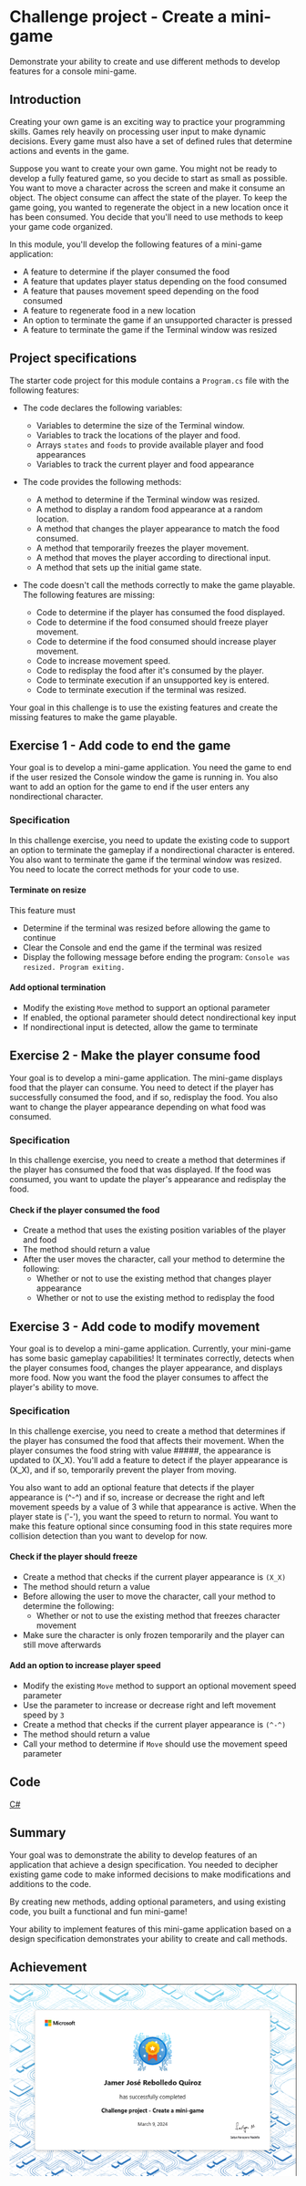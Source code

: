 # Challenge project - Create a mini-game

Demonstrate your ability to create and use different methods to develop features
for a console mini-game.

## Introduction

Creating your own game is an exciting way to practice your programming skills.
Games rely heavily on processing user input to make dynamic decisions. Every
game must also have a set of defined rules that determine actions and events in
the game.

Suppose you want to create your own game. You might not be ready to develop a
fully featured game, so you decide to start as small as possible. You want to
move a character across the screen and make it consume an object. The object
consume can affect the state of the player. To keep the game going, you wanted
to regenerate the object in a new location once it has been consumed. You decide
that you'll need to use methods to keep your game code organized.

In this module, you'll develop the following features of a mini-game
application:

- A feature to determine if the player consumed the food
- A feature that updates player status depending on the food consumed
- A feature that pauses movement speed depending on the food consumed
- A feature to regenerate food in a new location
- An option to terminate the game if an unsupported character is pressed
- A feature to terminate the game if the Terminal window was resized

## Project specifications

The starter code project for this module contains a `Program.cs` file with the
following features:

- The code declares the following variables:
    - Variables to determine the size of the Terminal window.
    - Variables to track the locations of the player and food.
    - Arrays `states` and `foods` to provide available player and food
      appearances
    - Variables to track the current player and food appearance

- The code provides the following methods:
    - A method to determine if the Terminal window was resized.
    - A method to display a random food appearance at a random location.
    - A method that changes the player appearance to match the food consumed.
    - A method that temporarily freezes the player movement.
    - A method that moves the player according to directional input.
    - A method that sets up the initial game state.

- The code doesn't call the methods correctly to make the game playable. The
  following features are missing:
    - Code to determine if the player has consumed the food displayed.
    - Code to determine if the food consumed should freeze player movement.
    - Code to determine if the food consumed should increase player movement.
    - Code to increase movement speed.
    - Code to redisplay the food after it's consumed by the player.
    - Code to terminate execution if an unsupported key is entered.
    - Code to terminate execution if the terminal was resized.

Your goal in this challenge is to use the existing features and create the
missing features to make the game playable.

## Exercise 1 - Add code to end the game

Your goal is to develop a mini-game application. You need the game to end if the
user resized the Console window the game is running in. You also want to add an
option for the game to end if the user enters any nondirectional character.

### Specification

In this challenge exercise, you need to update the existing code to support an
option to terminate the gameplay if a nondirectional character is entered. You
also want to terminate the game if the terminal window was resized. You need to
locate the correct methods for your code to use.

#### Terminate on resize

This feature must

- Determine if the terminal was resized before allowing the game to continue
- Clear the Console and end the game if the terminal was resized
- Display the following message before ending the program: `Console was resized.
  Program exiting.`

#### Add optional termination

- Modify the existing `Move` method to support an optional parameter
- If enabled, the optional parameter should detect nondirectional key input
- If nondirectional input is detected, allow the game to terminate

## Exercise 2 - Make the player consume food

Your goal is to develop a mini-game application. The mini-game displays food
that the player can consume. You need to detect if the player has successfully
consumed the food, and if so, redisplay the food. You also want to change the
player appearance depending on what food was consumed.

### Specification

In this challenge exercise, you need to create a method that determines if the
player has consumed the food that was displayed. If the food was consumed, you
want to update the player's appearance and redisplay the food.

#### Check if the player consumed the food

- Create a method that uses the existing position variables of the player and
  food
- The method should return a value
- After the user moves the character, call your method to determine the
  following:
  - Whether or not to use the existing method that changes player appearance
  - Whether or not to use the existing method to redisplay the food

## Exercise 3 - Add code to modify movement

Your goal is to develop a mini-game application. Currently, your mini-game has
some basic gameplay capabilities! It terminates correctly, detects when the
player consumes food, changes the player appearance, and displays more food. Now
you want the food the player consumes to affect the player's ability to move.

### Specification

In this challenge exercise, you need to create a method that determines if the
player has consumed the food that affects their movement. When the player
consumes the food string with value #####, the appearance is updated to (X_X).
You'll add a feature to detect if the player appearance is (X_X), and if so,
temporarily prevent the player from moving.

You also want to add an optional feature that detects if the player appearance
is (^-^) and if so, increase or decrease the right and left movement speeds by a
value of 3 while that appearance is active. When the player state is ('-'), you
want the speed to return to normal. You want to make this feature optional since
consuming food in this state requires more collision detection than you want to
develop for now.

#### Check if the player should freeze

- Create a method that checks if the current player appearance is `(X_X)`
- The method should return a value
- Before allowing the user to move the character, call your method to determine
  the following:
  - Whether or not to use the existing method that freezes character movement
- Make sure the character is only frozen temporarily and the player can still
  move afterwards

#### Add an option to increase player speed

- Modify the existing `Move` method to support an optional movement speed
  parameter
- Use the parameter to increase or decrease right and left movement speed by `3`
- Create a method that checks if the current player appearance is `(^-^)`
- The method should return a value
- Call your method to determine if `Move` should use the movement speed
  parameter

## Code

[C#](./Challenge-project-Create-methods-in-CSharp-main/Starter/Program.cs)

## Summary

Your goal was to demonstrate the ability to develop features of an application
that achieve a design specification. You needed to decipher existing game code
to make informed decisions to make modifications and additions to the code.

By creating new methods, adding optional parameters, and using existing code,
you built a functional and fun mini-game!

Your ability to implement features of this mini-game application based on a
design specification demonstrates your ability to create and call methods.

## Achievement

![achievement](achievement.png)
